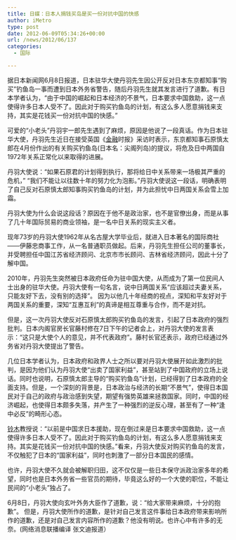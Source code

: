 ```yaml
---
title: 日媒：日本人捐钱买岛是买一份对抗中国的快感
author: iMetro
type: post
date: 2012-06-09T05:34:26+00:00
url: /news/2012/06/137
categories:
  - 国际

---
```

据日本新闻网6月8日报道，日本驻华大使丹羽先生因公开反对日本东京都知事“购买”钓鱼岛一事而遭到日本外务省警告，随后丹羽先生就其发言进行了道歉。有日本学者认为，“由于中国的崛起和日本经济的不景气，日本要求中国救助，这一点使得许多日本人受不了。因此对于购买钓鱼岛的计划，有这么多人愿意捐钱来支持，其实是花钱买一份对抗中国的快感。”

可爱的“小老头”丹羽宇一郎先生遇到了麻烦，原因是他说了一段真话。作为日本驻华大使，丹羽先生近日在接受英国《<a href="http://auto.ifeng.com/news/finance/" target="_blank">金融</a>时报》采访时表示，东京都知事石原慎太郎在4月份作出的有关购买钓鱼岛(日本名：尖阁列岛)的提议，将危及日中两国自1972年关系正常化以来取得的进展。

丹羽大使说：“如果石原君的计划得到执行，那将给日中关系带来一场极其严重的危机，” “我们不能让以往数十年的努力化为泡影。”丹羽大使说这一段话，明确表明了自己反对石原慎太郎知事购买钓鱼岛的计划，并为此担忧中日两国关系会雪上加霜。

丹羽大使为什么会说这段话？原因在于他不是政治家，也不是官僚出身，而是从事了几十年国际贸易的商业领袖，是一名中日关系的现实主义者。

现年73岁的丹羽大使1962年从名古屋大学毕业后，就进入日本著名的国际商社——伊藤忠商事工作，从一名普通职员做起。后来，丹羽先生担任公司的董事长，并受聘担任中国江苏省经济顾问、北京市市长顾问、吉林省经济顾问，因此十分了解中国。

2010年，丹羽先生突然被日本政府任命为驻中国大使，从而成为了第一位民间人士出身的驻华大使。丹羽大使有一句名言，说中日两国关系“应该超过夫妻关系，只能友好下去，没有别的选择”。 因为以他几十年经商的视点，深知和平友好对于两国关系的重要，深知“互惠互利”的真谛是相互尊重与合作，而不是对抗。

但是，这一次丹羽大使反对石原慎太郎购买钓鱼岛的发言，引起了日本政府的强烈批判。日本内阁官房长官藤村修在7日下午的记者会上，对丹羽大使的发言表示：“这只是大使个人的意见，并不代表政府”。藤村长官还表示，政府已经通过外务省对丹羽大使提出了警告。

几位日本学者认为，日本政府和政界人士之所以要对丹羽大使展开如此激烈的批判，是因为他们认为丹羽大使“出卖了国家利益”，甚至站到了中国政府的立场上说话。同时也说明，石原慎太郎主导的“购买钓鱼岛”计划，已经得到了日本政府的全面支持。但是，一个深刻的背景是，日本政治与经济的长期“不景气”，使得日本国民对于自己的政府与政治感到失望，期望有强势英雄来拯救国家。同时，中国的经济崛起，也使得日本颇多失落，并产生了一种强烈的逆反心理，甚至有了一种“逢中必反”的畸形心态。

<a href="http://car.auto.ifeng.com/producer/20565" target="_blank">铃木</a>教授说：“以前是中国求日本援助，现在倒过来是日本要求中国救助，这一点使得许多日本人受不了。因此对于购买钓鱼岛的计划，有这么多人愿意捐钱来支持。其实是花钱买一份对抗中国的快感。”看来，丹羽大使反对购买钓鱼岛的发言，不仅触犯了日本的“国家利益”，同时也刺激了一部分日本国民的感情。

也许，丹羽大使不久就会被解职归田，这不仅仅是一些日本保守派政治家多年的希望，同时也是日本外务省一些官员的期待，毕竟这么好的一个大使的职位，不能让民间的“小老头”独占了。

6月8日，丹羽大使向玄叶外务大臣作了道歉，说：“给大家带来麻烦，十分的抱歉”。 但是，丹羽大使所作的道歉，是针对自己发言这件事给日本政府带来影响所作的道歉，还是对自己发言内容所作的道歉？他没有明说。也许心中有许多的无奈。(网络消息联播编译 张文迪报道）